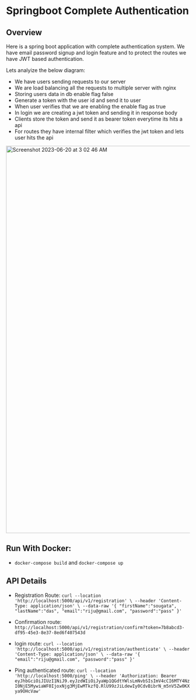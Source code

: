 # Springboot Complete Authentication


## Overview

Here is a spring boot application with complete authentication system. 
We have email password signup and login feature and to protect the routes we have JWT based authentication.

Lets analyize the below diagram:
- We have users sending requests to our server
- We are load balancing all the requests to multiple server with nginx
- Storing users data in db enable flag false
- Generate a token with the user id and send it to user
- When user verifies that we are enabling the enable flag as true
- In login we are creating a jwt token and sending it in response body
- Clients store the token and send it as bearer token everytime its hits a api
- For routes they have internal filter which verifies the jwt token and lets user hits the api


<img width="1058" alt="Screenshot 2023-06-20 at 3 02 46 AM" src="https://github.com/rijusougata13/springbootCompleteAuthentication/assets/52108435/a44c7eb7-16e5-4dc6-be73-4e83d7af2527">




## Run With Docker:

-  ``` docker-compose build ``` and `docker-compose up`

## API Details

-  Registration Route: `curl --location 'http://localhost:5000/api/v1/registration' \
--header 'Content-Type: application/json' \
--data-raw '{
    "firstName":"sougata",
    "lastName":"das",
    "email":"riju@gmail.com",
    "password":"pass"
}'` 

-  Confirmation route: `http://localhost:5000/api/v1/registration/confirm?token=7b8abcd3-df95-45e3-8e37-8ed6f407543d`

-  login route: `curl --location 'http://localhost:5000/api/v1/registration/authenticate' \
--header 'Content-Type: application/json' \
--data-raw '{
    "email":"riju@gmail.com",
    "password":"pass"
}'`

-  Ping authenticated route: `curl --location 'http://localhost:5000/ping' \
--header 'Authorization: Bearer eyJhbGciOiJIUzI1NiJ9.eyJzdWIiOiJyaWp1QGdtYWlsLmNvbSIsImV4cCI6MTY4NzI0NjE5MywiaWF0IjoxNjg3MjEwMTkzfQ.RlU99zJiLdewIy0CdvBibrN_m5nV5Zw0KXya9OHcVaw'`

